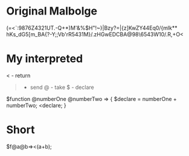 # Original Malbolge #
 (=<`:9876Z4321UT.-Q+*)M'&%$H"!~}|Bzy?=|{z]KwZY44Eq0/{mlk**
 hKs_dG5[m_BA{?-Y;;Vb'rR5431M}/.zHGwEDCBA@98\6543W10/.R,+O<

# My interpreted #
< - return
> - send
@ - take
$ - declare

$function @numberOne @numberTwo => {
  $declare = numberOne + numberTwo;
  <declare;
}

# Short #
$f@a@b=><(a+b);
